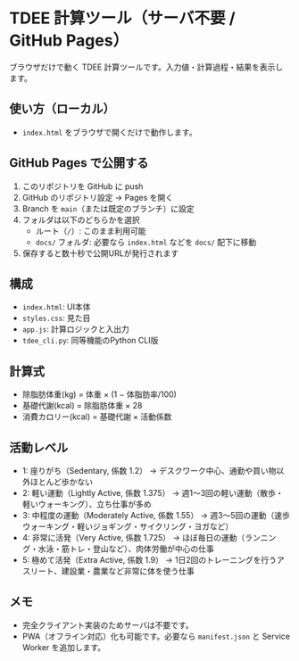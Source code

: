 # TDEE 計算ツール（サーバ不要 / GitHub Pages）

ブラウザだけで動く TDEE 計算ツールです。入力値・計算過程・結果を表示します。

## 使い方（ローカル）
- `index.html` をブラウザで開くだけで動作します。

## GitHub Pages で公開する
1. このリポジトリを GitHub に push
2. GitHub のリポジトリ設定 → Pages を開く
3. Branch を `main`（または既定のブランチ）に設定
4. フォルダは以下のどちらかを選択
   - ルート（`/`）: このまま利用可能
   - `docs/` フォルダ: 必要なら `index.html` などを `docs/` 配下に移動
5. 保存すると数十秒で公開URLが発行されます

## 構成
- `index.html`: UI本体
- `styles.css`: 見た目
- `app.js`: 計算ロジックと入出力
- `tdee_cli.py`: 同等機能のPython CLI版

## 計算式
- 除脂肪体重(kg) = 体重 × (1 − 体脂肪率/100)
- 基礎代謝(kcal) = 除脂肪体重 × 28
- 消費カロリー(kcal) = 基礎代謝 × 活動係数

## 活動レベル
- 1: 座りがち（Sedentary, 係数 1.2）
  → デスクワーク中心、通勤や買い物以外ほとんど歩かない
- 2: 軽い運動（Lightly Active, 係数 1.375）
  → 週1〜3回の軽い運動（散歩・軽いウォーキング）、立ち仕事が多め
- 3: 中程度の運動（Moderately Active, 係数 1.55）
  → 週3〜5回の運動（速歩ウォーキング・軽いジョギング・サイクリング・ヨガなど）
- 4: 非常に活発（Very Active, 係数 1.725）
  → ほぼ毎日の運動（ランニング・水泳・筋トレ・登山など）、肉体労働が中心の仕事
- 5: 極めて活発（Extra Active, 係数 1.9）
  → 1日2回のトレーニングを行うアスリート、建設業・農業など非常に体を使う仕事

## メモ
- 完全クライアント実装のためサーバは不要です。
- PWA（オフライン対応）化も可能です。必要なら `manifest.json` と Service Worker を追加します。

